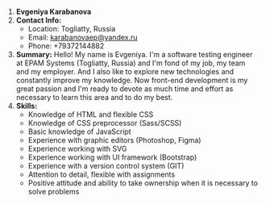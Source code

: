 1.  **Evgeniya Karabanova**
2.  **Contact Info:**
    - Location: Togliatty, Russia
    - Email: [karabanovaep@yandex.ru](mailto:karabanovaep@yandex.ru)
    - Phone: +79372144882
3.  **Summary:** Hello! My name is Evgeniya. I'm a software testing engineer at EPAM Systems (Togliatty, Russia) and I'm fond of my job, my team and my employer. And I also like to explore new technologies and constantly improve my knowledge. Now front-end development is my great passion and I'm ready to devote as much time and effort as necessary to learn this area and to do my best.
4.  **Skills:**
    - Knowledge of HTML and flexible CSS
    - Knowledge of CSS preprocessor (Sass/SCSS)
    - Basic knowledge of JavaScript
    - Experience with graphic editors (Photoshop, Figma)
    - Experience working with SVG
    - Experience working with UI framework (Bootstrap)
    - Experience with a version control system (GIT)
    - Attention to detail, flexible with assignments
    - Positive attitude and ability to take ownership when it is necessary to solve problems
